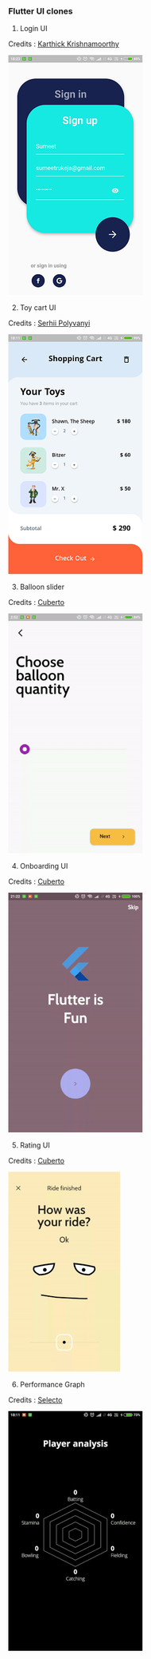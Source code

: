 ### Flutter UI clones

1. Login UI

Credits : [Karthick Krishnamoorthy](https://dribbble.com/shots/6969883--001-Sign-up-form-DailyUI-challenge)

![Screenshot](login_ui.png)


2. Toy cart UI

Credits : [Serhii Polyvanyi](https://dribbble.com/shots/6975747-Mobile-App-for-Toy-Store-Inner-screens)

![Screenshot](toy_cart_ui.png)


3. Balloon slider

Credits : [Cuberto](https://dribbble.com/shots/6549207-Balloon-Slider-Control)

![Screenshot](balloon_slider.gif)


4. Onboarding UI

Credits : [Cuberto](https://dribbble.com/shots/6654320-Animated-Onboarding-Screens)

![Screenshot](onboarding_ui.gif)


5. Rating UI

Credits : [Cuberto](https://dribbble.com/shots/7060121-Rate-your-ride-animated-SWIFT)

![Screenshot](rating_ui.gif)


6. Performance Graph

Credits : [Selecto](https://dribbble.com/shots/7112902-Soccer-player-profile)

![Screenshot](performance_graph.gif)